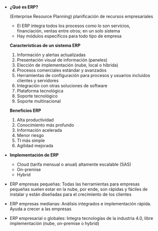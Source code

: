 - **¿Qué es ERP?**
    
    (Enterprise Resource Planning) planificación de recursos empresariales 
    
    - El ERP integra todos los procesos como lo son servicios, financiación, ventas entre otros; en un solo sistema
    - Hay módulos específicos para todo tipo de empresa
    
    **Características de un sistema ERP**
    
    1. Información y alertas actualizadas
    2. Presentación visual de información (paneles)
    3. Elección de implementación (nube, local o híbrida)
    4. Procesos comerciales estándar y avanzados 
    5. Herramientas de configuración para procesos y usuarios incluidos clientes y servidores
    6. Integración con otras soluciones de software 
    7. Plataforma tecnológica 
    8. Soporte tecnológico 
    9. Soporte multinacional 
    
    **Beneficios ERP**
    
    1. Alta productividad
    2. Conocimiento más profundo 
    3. Información acelerada 
    4. Menor riesgo 
    5. TI más simple 
    6. Agilidad mejorada

- **Implementación de ERP**
    - Cloud (tarifa mensual o anual) altamente escalable (SAS)
    - On-premise
    - Hybrid
- ERP empresas pequeñas: Todas las herramientas para empresas pequeñas suelen estar en la nube, por ende, son rápidas y fáciles de instalar y están diseñadas para       el crecimiento de los clientes
- ERP empresas medianas: Análisis integrados e implementación rápida.  Ayuda a crecer a las empresas
- ERP empresarial o globales: Integra tecnologías de la industria 4.0, libre implementación (nube, on-premise o hybrid)